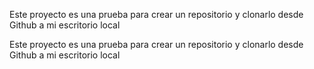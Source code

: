 Este proyecto es una prueba para crear un repositorio y clonarlo desde Github a mi escritorio local

Este proyecto es una prueba para crear un repositorio y clonarlo desde Github a mi escritorio local